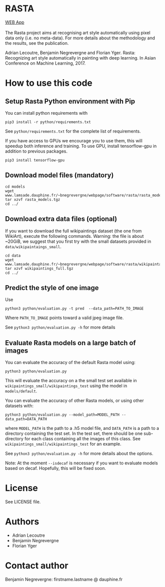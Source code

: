 # RASTA

[WEB App](http://www.lamsade.dauphine.fr/~bnegrevergne/webpage/software/rasta/rasta-web/src/frontend/?)
<br>  
The Rasta project aims at recognising art style automatically using pixel data only (i.e. no meta-data). For more details about the methodology and the results, see the publication.

Adrian Lecoutre, Benjamin Negrevergne and Florian Yger. Rasta: Recognizing art style automatically in painting with deep learning. In Asian Conference on Machine Learning, 2017.

# How to use this code

## Setup Rasta Python environment with Pip

You can install  python requirements with

    pip3 install -r python/requirements.txt

See `python/requirements.txt` for the complete list of requirements.

If you have access to GPUs  we encourage you to use them, this will speedup both inference and training. To use GPU, install tensorflow-gpu in addition to previous packages.

    pip3 install tensorflow-gpu


## Download model files (mandatory)

    cd models
    wget www.lamsade.dauphine.fr/~bnegrevergne/webpage/software/rasta/rasta_models.tgz
    tar xzvf rasta_models.tgz
    cd ../

## Download extra data files (optional)

   If you want to download the full wikipaintings dataset (the one from WikiArt), execute the following commands. Warning: the file is about ~20GiB, we suggest that you first try with the small datasets provided in `data/wikipaintaings_small`.

    cd data
    wget www.lamsade.dauphine.fr/~bnegrevergne/webpage/software/rasta/wikipaintaings_full.tgz
    tar xzvf wikipaintings_full.tgz
    cd ../

## Predict the style of one image

Use

    python3 python/evaluation.py -t pred  --data_path=PATH_TO_IMAGE

Where `PATH_TO_IMAGE` points toward a valid jpeg image file.

See `python3 python/evaluation.py -h` for more details 

## Evaluate Rasta models on a large batch of images

You can evaluate the accuracy of the default Rasta model using:

    python3 python/evaluation.py

This will evaluate the accuracy on a the small test set available in `wikipaintings_small/wikipaintings_test` using the model in `models/default`.

You can evaluate the accuracy of other Rasta models, or using other datasets with:

    python3 python/evaluation.py --model_path=MODEL_PATH --data_path=DATA_PATH

where `MODEL_PATH` is the path to a .h5 model file, and  `DATA_PATH` is a path to a directory containing the test set. In the test set, there should be one sub-directory for each class containing all the images of this class. See `wikipaintings_small/wikipaintings_test` for an example. 


See `python3 python/evaluation.py -h` for more details about the options.

Note: At the moment `--isdecaf` is necessary if you want to evaluate models based on decaf. Hopefully, this will be fixed soon. 

# License

See LICENSE file.

# Authors

- Adrian Lecoutre
- Benjamin Negrevergne
- Florian Yger

# Contact author

Benjamin Negrevergne: firstname.lastname @ dauphine.fr


